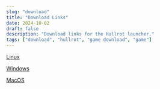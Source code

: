 ```yaml
---
slug: "download"
title: "Download Links"
date: 2024-10-02
draft: false
description: "Download links for the Hullrot launcher."
tags: ["download", "hullrot", "game download", "game"]
---
```

[Linux](https://github.com/HullrottersGuild/hullrot/releases/download/v0.29.0-Hullrot/SS14.Launcher_Linux.zip)

[Windows](https://github.com/HullrottersGuild/hullrot/releases/download/v0.29.0-Hullrot/SS14.Launcher_Windows.zip)

[MacOS](https://github.com/HullrottersGuild/hullrot/releases/download/v0.29.0-Hullrot/SS14.Launcher_macOS.zip)